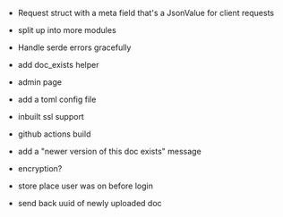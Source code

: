 - Request struct with a meta field that's a JsonValue for client requests
- split up into more modules
- Handle serde errors gracefully
- add doc_exists helper

- admin page
- add a toml config file
- inbuilt ssl support
- github actions build
- add a "newer version of this doc exists" message
- encryption?
- store place user was on before login
- send back uuid of newly uploaded doc